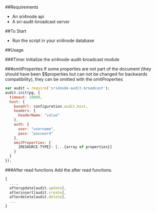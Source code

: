 ##Requirements
* An sri4node api
* A sri-audit-broadcast server


##To Start
* Run the script in your sri4node database

##Usage

###Timer
Initialize the sri4node-audit-broadcast module

###omitProperties
If some properties are not part of the document 
(they should have been $$properties but can not be changed for backwards compatibility), 
they can be omitted with the omitProperties

```javascript
var audit = require('sri4node-audit-broadcast');
audit.init(pg, {
  timeout: 10000,
  host: {
    baseUrl: configuration.audit.host,
    headers: {
      headerName: "value"
    },
    auth: {
      user: "username",
      pass: "password"
    },
    omitProperties: {
      {RESOURCE-TYPE}: [...{array of properties}]
    }
  }
});
```

###After read functions
Add the after read functions.


```javascript
{
  ...,
  afterupdate[audit.update],
  afterinsert[audit.create],
  afterdelete[audit.delete],
  ...
}
```
